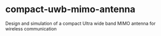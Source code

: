 # compact-uwb-mimo-antenna
Design and simulation of a compact Ultra wide band MIMO antenna for wireless communication
